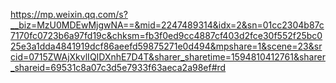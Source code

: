  https://mp.weixin.qq.com/s?__biz=MzU0MDEwMjgwNA==&mid=2247489314&idx=2&sn=01cc2304b87c7170fc0723b6a97fd19c&chksm=fb3f0ed9cc4887cf403d2fce30f552f25bc025e3a1dda4841919dcf86aeefd59875271e0d494&mpshare=1&scene=23&srcid=0715ZWAjXkvlIQIDXnhE7D4T&sharer_sharetime=1594810412761&sharer_shareid=69531c8a07c3d5e7933f63aeca2a98ef#rd
